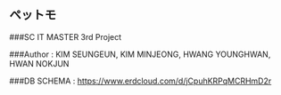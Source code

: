 ## ペットモ


###SC IT MASTER 3rd Project


###Author : KIM SEUNGEUN, KIM MINJEONG, HWANG YOUNGHWAN, HWAN NOKJUN


###DB SCHEMA : https://www.erdcloud.com/d/jCpuhKRPqMCRHmD2r

